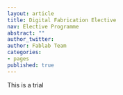 ```yaml
---
layout: article
title: Digital Fabrication Elective
nav: Elective Programme
abstract: ""
author_twitter: 
author: Fablab Team
categories:
- pages
published: true
---
```


This is a trial